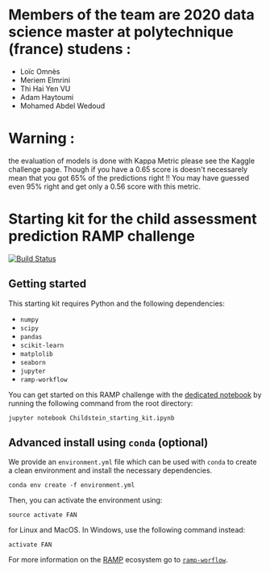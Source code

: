 

# Members of the team are 2020 data science master at polytechnique (france) studens :
* Loïc Omnès
* Meriem Elmrini
* Thi Hai Yen VU
* Adam Haytoumi
* Mohamed Abdel Wedoud


# Warning : 
the evaluation of models is done with Kappa Metric please see the Kaggle challenge page. Though if you have a 0.65 score is doesn't necessarely mean that you got 65% of the predictions right !!  You may have guessed even 95% right and get only a 0.56 score with this metric.

# Starting kit for the child assessment prediction RAMP challenge

[![Build Status](https://travis-ci.org/ramp-kits/fan_revenue_prediction.svg?branch=master)](https://travis-ci.org/ramp-kits/fan_revenue_prediction)

## Getting started

This starting kit requires Python and the following dependencies:

* `numpy`
* `scipy`
* `pandas`
* `scikit-learn`
* `matplolib`
* `seaborn`
* `jupyter`
* `ramp-workflow`

You can get started on this RAMP challenge with the
[dedicated notebook](Childstein_starting_kit.ipynb) by running the following command
from the root directory:

```
jupyter notebook Childstein_starting_kit.ipynb
```
## Advanced install using `conda` (optional)

We provide an `environment.yml` file which can be used with `conda` to
create a clean environment and install the necessary dependencies.

```
conda env create -f environment.yml
```

Then, you can activate the environment using:

```
source activate FAN
```

for Linux and MacOS. In Windows, use the following command instead:

```
activate FAN
```

For more information on the [RAMP](http:www.ramp.studio) ecosystem go to
[`ramp-worflow`](https://github.com/paris-saclay-cds/ramp-workflow).



